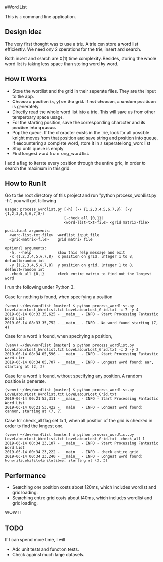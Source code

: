 #Word List

This is a command line application.

## Design Idea

The very first thought was to use a trie. A trie can store a word list efficiently. We need ony 2 operations for the trie, insert and search.

Both insert and search are O(1) time complexity. Besides, storing the whole word list is taking less space than storing word by word.

## How It Works

* Store the wordlist and the grid in their seperate files. They are the input to the app.
* Choose a position (x, y) on the grid. If not choosen, a random positiuon is generately.
* Directly read the whole word list into a trie. This will save us from other temperoary space usage.
* For the starting position, save the corresponding character and its position into q queue.
* Pop the queue. If the character exists in the trie, look for all possible knight moves from that position and save string and position into queue. If encountering a complete word, store it in a seperate long_word list
* Stop until queue is empty
* Find longest word from long_word list.

I add a flag to iterate every position through the entire grid, in order to search the maximum in this grid.

## How to Run It

Go to the root directory of this project and run "python process_wordlist.py -h", you will get following

```
usage: process_wordlist.py [-h] [-x {1,2,3,4,5,6,7,8}] [-y {1,2,3,4,5,6,7,8}]
                           [-check_all {0,1}]
                           <word-list-txt-file> <grid-matrix-file>

positional arguments:
  <word-list-txt-file>  wordlist input file
  <grid-matrix-file>    grid matrix file

optional arguments:
  -h, --help            show this help message and exit
  -x {1,2,3,4,5,6,7,8}  x position on grid. integer 1 to 8, default=random int
  -y {1,2,3,4,5,6,7,8}  y position on grid, integer 1 to 8, default=random int
  -check_all {0,1}      check entire matrix to find out the longest word

```
I run the following under Python 3.

Case for nothing is found, when specifying a position
```
(venv) ~/dev/wordlist [master] $ python process_wordlist.py LoveLabourLost_Wordlist.txt LoveLabourLost_Grid.txt -x 7 -y 4
2019-06-14 08:33:35,625 - __main__ - INFO - Start Processing Fantastic Word List
2019-06-14 08:33:35,752 - __main__ - INFO - No word found starting (7, 4)
```

Case for a word is found, when specifying a position,
```
(venv) ~/dev/wordlist [master] $ python process_wordlist.py LoveLabourLost_Wordlist.txt LoveLabourLost_Grid.txt -x 2 -y 2
2019-06-14 08:34:05,596 - __main__ - INFO - Start Processing Fantastic Word List
2019-06-14 08:34:05,707 - __main__ - INFO - Longest word found: ear, starting at (2, 2)
```

Case for a word is found, without specifying any position. A random position is generate.
```
(venv) ~/dev/wordlist [master] $ python process_wordlist.py LoveLabourLost_Wordlist.txt LoveLabourLost_Grid.txt 
2019-06-14 00:21:53,311 - __main__ - INFO - Start Processing Fantastic Word List
2019-06-14 00:21:53,422 - __main__ - INFO - Longest word found: cannon, starting at (7, 7)
```

Case for check_all flag set to 1, when all position of the grid is checked in order to find the longest one.
```
(venv) ~/dev/wordlist [master] $ python process_wordlist.py LoveLabourLost_Wordlist.txt LoveLabourLost_Grid.txt -check_all 1
2019-06-14 00:34:23,107 - __main__ - INFO - Start Processing Fantastic Word List
2019-06-14 00:34:23,222 - __main__ - INFO - check entire grid
2019-06-14 00:34:23,240 - __main__ - INFO - Longest word found: honorificabilitudinitatibus, starting at (3, 3)
```

## Performance

* Searching one position costs about 120ms, which includes wordlist and grid loading.
* Searching entire grid costs about 140ms, which includes wordlist and grid loading,

WOW !!!

## TODO

If I can spend more time, I will

* Add unit tests and function tests.
* Check against much large datasets.